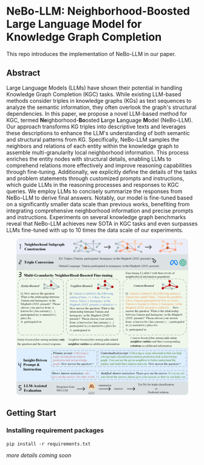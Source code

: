 # NeBo-LLM: Neighborhood-Boosted Large Language Model for Knowledge Graph Completion

This repo introduces the implementation of NeBo-LLM in our paper.

## Abstract
Large Language Models (LLMs) have shown their potential in handling Knowledge Graph Completion (KGC) tasks.
While existing LLM-based methods consider triples in knowledge graphs (KGs) as text sequences to analyze the semantic information, they often overlook the graph's structural dependencies. 
In this paper, we propose a novel LLM-based method for KGC, termed **Ne**ighborhood-**Bo**osted **L**arge **L**anguage **M**odel (NeBo-LLM). Our approach transforms KG triples into descriptive texts and leverages these descriptions to enhance the LLM's understanding of both semantic and structural patterns from KG. 
Specifically, NeBo-LLM samples the neighbors and relations of each entity within the knowledge graph to assemble multi-granularity local neighborhood information. This process enriches the entity nodes with structural details, enabling LLMs to comprehend relations more effectively and improve reasoning capabilities through fine-tuning. 
Additionally, we explicitly define the details of the tasks and problem statements through customized prompts and instructions, which guide LLMs in the reasoning processes and responses to KGC queries.
We employ LLMs to concisely summarize the responses from NeBo-LLM to derive final answers. 
Notably, our model is fine-tuned based on a significantly smaller data scale than previous works, benefiting from integrating comprehensive neighborhood information and precise prompts and instructions. 
Experiments on several knowledge graph benchmarks reveal that NeBo-LLM achieves new SOTA in KGC tasks and even surpasses LLMs fine-tuned with up to 10 times the data scale of our experiments. 

<div align="center">
<img src="fig/overall_fig4.png" width="90%">
</div>



## Getting Start

### Installing requirement packages

```shell
pip install -r requirements.txt
```


*more details coming soon*
